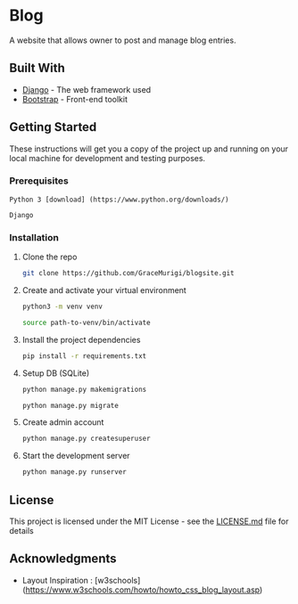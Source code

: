 # Blog

A website that allows owner to post and manage blog entries. 

## Built With

* [Django](https://www.djangoproject.com/) - The web framework used
* [Bootstrap](https://getbootstrap.com/) - Front-end toolkit

## Getting Started

These instructions will get you a copy of the project up and running on your local machine for development and testing purposes. 

### Prerequisites

```
Python 3 [download] (https://www.python.org/downloads/)
```
```
Django 
```

### Installation

1. Clone the repo
   ```sh
   git clone https://github.com/GraceMurigi/blogsite.git
   ```
3. Create and activate your virtual environment
   ```sh
   python3 -m venv venv
   ```
   ```sh
   source path-to-venv/bin/activate
   ```
4. Install the project dependencies
   ```sh
   pip install -r requirements.txt
   ```
5. Setup DB (SQLite)
    ```sh
   python manage.py makemigrations
   ```
   ```sh
   python manage.py migrate
   ```
5. Create admin account
   ```sh
   python manage.py createsuperuser
   ```
6. Start the development server
    ```sh
   python manage.py runserver
   ```

## License

This project is licensed under the MIT License - see the [LICENSE.md](LICENSE.md) file for details

## Acknowledgments

* Layout Inspiration : [w3schools] (https://www.w3schools.com/howto/howto_css_blog_layout.asp)
